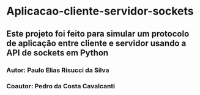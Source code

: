 # Aplicacao-cliente-servidor-sockets

## Este projeto foi feito para simular um protocolo de aplicação entre cliente e servidor usando a API de sockets em Python

### Autor: Paulo Elias Risucci da Silva
### Coautor: Pedro da Costa Cavalcanti
